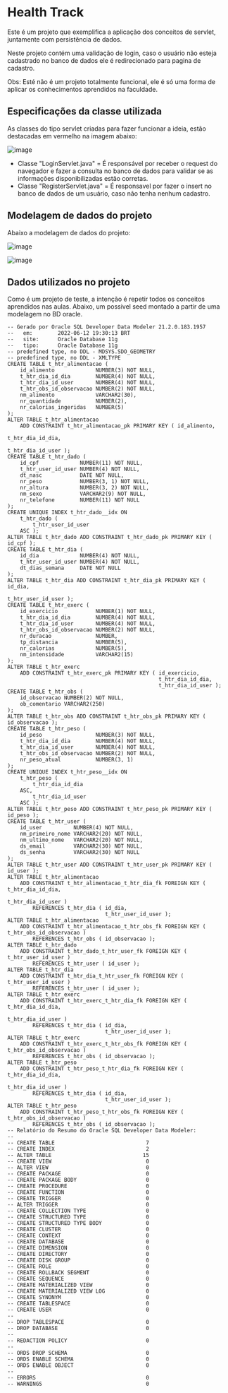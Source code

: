 # Health Track

Este é um projeto que exemplifica a aplicação dos conceitos de servlet, juntamente com persistência de dados.

Neste projeto contém uma validação de login, caso o usuário não esteja cadastrado no banco de dados ele é redirecionado para pagina de cadastro.

Obs: Esté não é um projeto totalmente funcional, ele é só uma forma de aplicar os conhecimentos aprendidos na faculdade.

## Especificações da classe utilizada

As classes do tipo servlet criadas para fazer funcionar a ideia, estão destacadas em vermelho na imagem abaixo:

![image](https://user-images.githubusercontent.com/100853329/173805566-5d5cf677-e04a-4d2a-aac8-4f9bf2f99348.png)

- Classe "LoginServlet.java" = É responsável por receber o request do navegador e fazer a consulta no banco de dados para validar se as informações disponibilizadas estão corretas.
- Classe "RegisterServlet.java" = É responsavel por fazer o insert no banco de dados de um usuário, caso não tenha nenhum cadastro.

## Modelagem de dados do projeto
Abaixo a modelagem de dados do projeto:

![image](https://user-images.githubusercontent.com/100853329/173806952-474bebdf-3a02-41c9-8c01-b3c65e16428c.png)

![image](https://user-images.githubusercontent.com/100853329/173807175-642f9c0a-d011-43d4-b51d-d45f0824116a.png)

## Dados utilizados no projeto
Como é um projeto de teste, a intenção é repetir todos os conceitos aprendidos nas aulas. Abaixo, um possivel seed montado a partir de uma modelagem no BD oracle.
```
-- Gerado por Oracle SQL Developer Data Modeler 21.2.0.183.1957
--   em:        2022-06-12 19:30:13 BRT
--   site:      Oracle Database 11g
--   tipo:      Oracle Database 11g
-- predefined type, no DDL - MDSYS.SDO_GEOMETRY
-- predefined type, no DDL - XMLTYPE
CREATE TABLE t_htr_alimentacao (
    id_alimento             NUMBER(3) NOT NULL,
    t_htr_dia_id_dia        NUMBER(4) NOT NULL,
    t_htr_dia_id_user       NUMBER(4) NOT NULL,
    t_htr_obs_id_observacao NUMBER(2) NOT NULL,
    nm_alimento             VARCHAR2(30),
    nr_quantidade           NUMBER(2),
    nr_calorias_ingeridas   NUMBER(5)
);
ALTER TABLE t_htr_alimentacao
    ADD CONSTRAINT t_htr_alimentacao_pk PRIMARY KEY ( id_alimento,
                                                      t_htr_dia_id_dia,
                                                      t_htr_dia_id_user );
CREATE TABLE t_htr_dado (
    id_cpf             NUMBER(11) NOT NULL,
    t_htr_user_id_user NUMBER(4) NOT NULL,
    dt_nasc            DATE NOT NULL,
    nr_peso            NUMBER(3, 1) NOT NULL,
    nr_altura          NUMBER(3, 2) NOT NULL,
    nm_sexo            VARCHAR2(9) NOT NULL,
    nr_telefone        NUMBER(11) NOT NULL
);
CREATE UNIQUE INDEX t_htr_dado__idx ON
    t_htr_dado (
        t_htr_user_id_user
    ASC );
ALTER TABLE t_htr_dado ADD CONSTRAINT t_htr_dado_pk PRIMARY KEY ( id_cpf );
CREATE TABLE t_htr_dia (
    id_dia             NUMBER(4) NOT NULL,
    t_htr_user_id_user NUMBER(4) NOT NULL,
    dt_dias_semana     DATE NOT NULL
);
ALTER TABLE t_htr_dia ADD CONSTRAINT t_htr_dia_pk PRIMARY KEY ( id_dia,
                                                                t_htr_user_id_user );
CREATE TABLE t_htr_exerc (
    id_exercicio            NUMBER(1) NOT NULL,
    t_htr_dia_id_dia        NUMBER(4) NOT NULL,
    t_htr_dia_id_user       NUMBER(4) NOT NULL,
    t_htr_obs_id_observacao NUMBER(2) NOT NULL,
    nr_duracao              NUMBER,
    tp_distancia            NUMBER(5),
    nr_calorias             NUMBER(5),
    nm_intensidade          VARCHAR2(15)
);
ALTER TABLE t_htr_exerc
    ADD CONSTRAINT t_htr_exerc_pk PRIMARY KEY ( id_exercicio,
                                                t_htr_dia_id_dia,
                                                t_htr_dia_id_user );
CREATE TABLE t_htr_obs (
    id_observacao NUMBER(2) NOT NULL,
    ob_comentario VARCHAR2(250)
);
ALTER TABLE t_htr_obs ADD CONSTRAINT t_htr_obs_pk PRIMARY KEY ( id_observacao );
CREATE TABLE t_htr_peso (
    id_peso                 NUMBER(3) NOT NULL,
    t_htr_dia_id_dia        NUMBER(4) NOT NULL,
    t_htr_dia_id_user       NUMBER(4) NOT NULL,
    t_htr_obs_id_observacao NUMBER(2) NOT NULL,
    nr_peso_atual           NUMBER(3, 1)
);
CREATE UNIQUE INDEX t_htr_peso__idx ON
    t_htr_peso (
        t_htr_dia_id_dia
    ASC,
        t_htr_dia_id_user
    ASC );
ALTER TABLE t_htr_peso ADD CONSTRAINT t_htr_peso_pk PRIMARY KEY ( id_peso );
CREATE TABLE t_htr_user (
    id_user          NUMBER(4) NOT NULL,
    nm_primeiro_nome VARCHAR2(20) NOT NULL,
    nm_ultimo_nome   VARCHAR2(20) NOT NULL,
    ds_email         VARCHAR2(30) NOT NULL,
    ds_senha         VARCHAR2(30) NOT NULL
);
ALTER TABLE t_htr_user ADD CONSTRAINT t_htr_user_pk PRIMARY KEY ( id_user );
ALTER TABLE t_htr_alimentacao
    ADD CONSTRAINT t_htr_alimentacao_t_htr_dia_fk FOREIGN KEY ( t_htr_dia_id_dia,
                                                                t_htr_dia_id_user )
        REFERENCES t_htr_dia ( id_dia,
                               t_htr_user_id_user );
ALTER TABLE t_htr_alimentacao
    ADD CONSTRAINT t_htr_alimentacao_t_htr_obs_fk FOREIGN KEY ( t_htr_obs_id_observacao )
        REFERENCES t_htr_obs ( id_observacao );
ALTER TABLE t_htr_dado
    ADD CONSTRAINT t_htr_dado_t_htr_user_fk FOREIGN KEY ( t_htr_user_id_user )
        REFERENCES t_htr_user ( id_user );
ALTER TABLE t_htr_dia
    ADD CONSTRAINT t_htr_dia_t_htr_user_fk FOREIGN KEY ( t_htr_user_id_user )
        REFERENCES t_htr_user ( id_user );
ALTER TABLE t_htr_exerc
    ADD CONSTRAINT t_htr_exerc_t_htr_dia_fk FOREIGN KEY ( t_htr_dia_id_dia,
                                                          t_htr_dia_id_user )
        REFERENCES t_htr_dia ( id_dia,
                               t_htr_user_id_user );
ALTER TABLE t_htr_exerc
    ADD CONSTRAINT t_htr_exerc_t_htr_obs_fk FOREIGN KEY ( t_htr_obs_id_observacao )
        REFERENCES t_htr_obs ( id_observacao );
ALTER TABLE t_htr_peso
    ADD CONSTRAINT t_htr_peso_t_htr_dia_fk FOREIGN KEY ( t_htr_dia_id_dia,
                                                         t_htr_dia_id_user )
        REFERENCES t_htr_dia ( id_dia,
                               t_htr_user_id_user );
ALTER TABLE t_htr_peso
    ADD CONSTRAINT t_htr_peso_t_htr_obs_fk FOREIGN KEY ( t_htr_obs_id_observacao )
        REFERENCES t_htr_obs ( id_observacao );
-- Relatório do Resumo do Oracle SQL Developer Data Modeler: 
-- 
-- CREATE TABLE                             7
-- CREATE INDEX                             2
-- ALTER TABLE                             15
-- CREATE VIEW                              0
-- ALTER VIEW                               0
-- CREATE PACKAGE                           0
-- CREATE PACKAGE BODY                      0
-- CREATE PROCEDURE                         0
-- CREATE FUNCTION                          0
-- CREATE TRIGGER                           0
-- ALTER TRIGGER                            0
-- CREATE COLLECTION TYPE                   0
-- CREATE STRUCTURED TYPE                   0
-- CREATE STRUCTURED TYPE BODY              0
-- CREATE CLUSTER                           0
-- CREATE CONTEXT                           0
-- CREATE DATABASE                          0
-- CREATE DIMENSION                         0
-- CREATE DIRECTORY                         0
-- CREATE DISK GROUP                        0
-- CREATE ROLE                              0
-- CREATE ROLLBACK SEGMENT                  0
-- CREATE SEQUENCE                          0
-- CREATE MATERIALIZED VIEW                 0
-- CREATE MATERIALIZED VIEW LOG             0
-- CREATE SYNONYM                           0
-- CREATE TABLESPACE                        0
-- CREATE USER                              0
-- 
-- DROP TABLESPACE                          0
-- DROP DATABASE                            0
-- 
-- REDACTION POLICY                         0
-- 
-- ORDS DROP SCHEMA                         0
-- ORDS ENABLE SCHEMA                       0
-- ORDS ENABLE OBJECT                       0
-- 
-- ERRORS                                   0
-- WARNINGS                                 0
```


